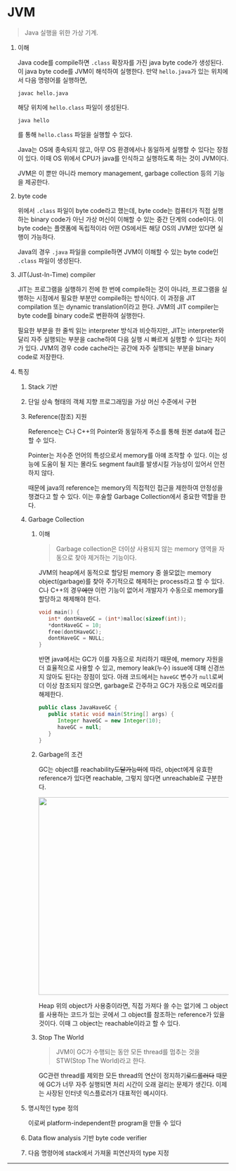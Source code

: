 # JVM

> Java 실행을 위한 가상 기계.

1. 이해

   Java code를 compile하면 `.class` 확장자를 가진 java byte code가 생성된다. 이 java byte code를 JVM이 해석하여 실행한다. 만약 `hello.java`가 있는 위치에서 다음 명령어를 실행하면,

   ```shell
   javac hello.java
   ```

   해당 위치에 `hello.class` 파일이 생성된다.

   ```shell
   java hello
   ```

   를 통해 `hello.class` 파일을 실행할 수 있다.

   Java는 OS에 종속되지 않고, 아무 OS 환경에서나 동일하게 실행할 수 있다는 장점이 있다. 이때 OS 위에서 CPU가 java를 인식하고 실행하도록 하는 것이 JVM이다.

   JVM은 이 뿐만 아니라 memory management, garbage collection 등의 기능을 제공한다.

1. byte code

   위에서 `.class` 파일이 byte code라고 했는데, byte code는 컴퓨터가 직접 실행하는 binary code가 아닌 가상 머신이 이해할 수 있는 중간 단계의 code이다. 이 byte code는 플랫폼에 독립적이라 어떤 OS에서든 해당 OS의 JVM만 있다면 실행이 가능하다.

   Java의 경우 `.java` 파일을 compile하면 JVM이 이해할 수 있는 byte code인 `.class` 파일이 생성된다.

1. JIT(Just-In-Time) compiler

   JIT는 프로그램을 실행하기 전에 한 번에 compile하는 것이 아니라, 프로그램을 실행하는 시점에서 필요한 부분만 compile하는 방식이다. 이 과정을 JIT compilation 또는 dynamic translation이라고 한다. JVM의 JIT compiler는 byte code를 binary code로 변환하여 실행한다.

   필요한 부분을 한 줄씩 읽는 interpreter 방식과 비슷하지만, JIT는 interpreter와 달리 자주 실행되는 부분을 cache하여 다음 실행 시 빠르게 실행할 수 있다는 차이가 있다. JVM의 경우 code cache라는 공간에 자주 실행되는 부분을 binary code로 저장한다.

1. 특징

   1. Stack 기반

   2. 단일 상속 형태의 객체 지향 프로그래밍을 가상 머신 수준에서 구현

   3. Reference(참조) 지원

      Reference는 C나 C++의 Pointer와 동일하게 주소를 통해 원본 data에 접근할 수 있다.

      Pointer는 저수준 언어의 특성으로서 memory를 아얘 조작할 수 있다. 이는 성능에 도움이 될 지는 몰라도 segment fault를 발생시킬 가능성이 있어서 안전하지 않다.

      때문에 java의 reference는 memory의 직접적인 접근을 제한하여 안정성을 챙겼다고 할 수 있다. 이는 후술할 Garbage Collection에서 중요한 역할을 한다.

   4. Garbage Collection

      1. 이해

         > Garbage collection은 더이상 사용되지 않는 memory 영역을 자동으로 찾아 제거하는 기능이다.

         JVM의 heap에서 동적으로 할당된 memory 중 쓸모없는 memory object(garbage)를 찾아 주기적으로 해제하는 process라고 할 수 있다. C나 C++의 경우~~에만~~ 이런 기능이 없어서 개발자가 수동으로 memory를 할당하고 해제해야 한다.

         ```c
         void main() {
            int* dontHaveGC = (int*)malloc(sizeof(int));
            *dontHaveGC = 10;
            free(dontHaveGC);
            dontHaveGC = NULL;
         }
         ```

         반면 java에서는 GC가 이를 자동으로 처리하기 때문에, memory 자원을 더 효율적으로 사용할 수 있고, memory leak(누수) issue에 대해 신경쓰지 않아도 된다는 장점이 있다. 아래 코드에서는 `haveGC` 변수가 `null`로써 더 이상 참조되지 않으면, garbage로 간주하고 GC가 자동으로 메모리를 해제한다.

         ```java
         public class JavaHaveGC {
            public static void main(String[] args) {
               Integer haveGC = new Integer(10);
               haveGC = null;
            }
         }
         ```

      2. Garbage의 조건

         GC는 object를 reachability~~도달가능미~~에 따라, object에게 유효한 reference가 있다면 reachable, 그렇지 않다면 unreachable로 구분한다.

         <img src="https://github.com/user-attachments/assets/862bcd65-1262-4409-bbe7-23fa08741c6d" width="450">

         Heap 위의 object가 사용중이라면, 직접 가져다 쓸 수는 없기에 그 object를 사용하는 코드가 있는 곳에서 그 object를 참조하는 reference가 있을 것이다. 이때 그 object는 reachable이라고 할 수 있다.

      3. Stop The World

         > JVM이 GC가 수행되는 동안 모든 thread를 멈추는 것을 STW(Stop The World)라고 한다.

         GC관련 thread를 제외한 모든 thread의 연산이 정지하기~~로드롤러다~~ 때문에 GC가 너무 자주 실행되면 처리 시간이 오래 걸리는 문제가 생긴다. 이제는 사장된 인터넷 익스플로러가 대표적인 예시이다.

   5. 명시적인 type 정의

      이로써 platform-independent한 program을 만들 수 있다

   6. Data flow analysis 기반 byte code verifier

   7. 다음 명령어에 stack에서 가져올 피연산자의 type 지정

---
